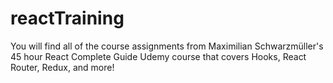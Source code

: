 # reactTraining
You will find all of the course assignments from Maximilian Schwarzmüller's 45 hour React Complete Guide Udemy course that covers Hooks, React Router, Redux, and more!
